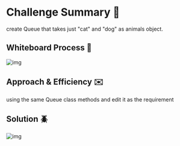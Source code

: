 # Challenge Summary :file_folder:
create Queue that takes just "cat" and "dog" as animals object.

## Whiteboard Process  :notebook:
![img](../image/Class12/Class12_WB.PNG)


## Approach & Efficiency :envelope:
using the same Queue class methods and edit it as the requirement 
## Solution :beetle:
![img](../image/Class12/run_12.PNG)
